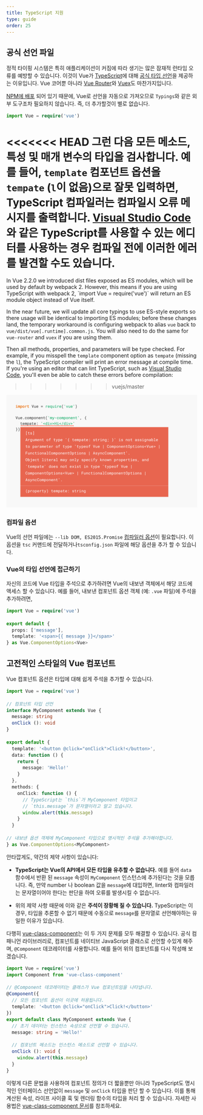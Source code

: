 ```yaml
---
title: TypeScript 지원
type: guide
order: 25
---
```


## 공식 선언 파일

정적 타이핑 시스템은 특히 애플리케이션이 커짐에 따라 생기는 많은 잠재적 런타임 오류를 예방할 수 있습니다. 이것이 Vue가 [TypeScript](https://www.typescriptlang.org/)에 대해 [공식 타입 선언](https://github.com/vuejs/vue/tree/dev/types)을 제공하는 이유입니다. Vue 코어뿐 아니라 [Vue Router](https://github.com/vuejs/vue-router/tree/dev/types)와 [Vuex](https://github.com/vuejs/vuex/tree/dev/types)도 마찬가지입니다.

[NPM에 배포](https://unpkg.com/vue/types/) 되어 있기 때문에, Vue로 선언을 자동으로 가져오므로 `Typings`와 같은 외부 도구조차 필요하지 않습니다. 즉, 더 추가할것이 별로 없습니다.

``` ts
import Vue = require('vue')
```

<<<<<<< HEAD
그런 다음 모든 메소드, 특성 및 매개 변수의 타입을 검사합니다. 예를 들어, `template` 컴포넌트 옵션을 `tempate` (`l`이 없음)으로 잘못 입력하면, TypeScript 컴파일러는 컴파일시 오류 메시지를 출력합니다. [Visual Studio Code](https://code.visualstudio.com/)와 같은 TypeScript를 사용할 수 있는 에디터를 사용하는 경우 컴파일 전에 이러한 에러를 발견할 수도 있습니다.
=======
<p class="tip">In Vue 2.2.0 we introduced dist files exposed as ES modules, which will be used by default by webpack 2. However, this means if you are using TypeScript with webpack 2, `import Vue = require('vue')` will return an ES module object instead of Vue itself.

In the near future, we will update all core typings to use ES-style exports so there usage will be identical to importing ES modules; before these changes land, the temporary workaround is configuring webpack to alias `vue` back to `vue/dist/vue[.runtime].common.js`. You will also need to do the same for `vue-router` and `vuex` if you are using them.</p>

Then all methods, properties, and parameters will be type checked. For example, if you misspell the `template` component option as `tempate` (missing the `l`), the TypeScript compiler will print an error message at compile time. If you're using an editor that can lint TypeScript, such as [Visual Studio Code](https://code.visualstudio.com/), you'll even be able to catch these errors before compilation:
>>>>>>> vuejs/master

![Visual Studio Code의 타입 에러](/images/typescript-type-error.png)

### 컴파일 옵션

Vue의 선언 파일에는 `--lib DOM, ES2015.Promise` [컴파일러 옵션](https://www.typescriptlang.org/docs/handbook/compiler-options.html)이 필요합니다. 이 옵션을 `tsc` 커맨드에 전달하거나`tsconfig.json` 파일에 해당 옵션을 추가 할 수 있습니다.

### Vue의 타입 선언에 접근하기

자신의 코드에 Vue 타입을 주석으로 추가하려면 Vue의 내보낸 객체에서 해당 코드에 액세스 할 수 있습니다. 예를 들어, 내보낸 컴포넌트 옵션 객체 (예: `.vue` 파일)에 주석을 추가하려면,

``` ts
import Vue = require('vue')

export default {
  props: ['message'],
  template: '<span>{{ message }}</span>'
} as Vue.ComponentOptions<Vue>
```

## 고전적인 스타일의 Vue 컴포넌트

Vue 컴포넌트 옵션은 타입에 대해 쉽게 주석을 추가할 수 있습니다.

``` ts
import Vue = require('vue')

// 컴포넌트 타입 선언
interface MyComponent extends Vue {
  message: string
  onClick (): void
}

export default {
  template: '<button @click="onClick">Click!</button>',
  data: function () {
    return {
      message: 'Hello!'
    }
  },
  methods: {
    onClick: function () {
      // TypeScript는 `this`가 MyComponent 타입이고
      // `this.message`가 문자열이라고 알고 있습니다.
      window.alert(this.message)
    }
  }

// 내보낸 옵션 객체에 MyComponent 타입으로 명시적인 주석을 추가해야합니다.
} as Vue.ComponentOptions<MyComponent>
```

안타깝게도, 약간의 제약 사항이 있습니다:

- __TypeScript는 Vue의 API에서 모든 타입을 유추할 수 없습니다.__ 예를 들어 `data` 함수에서 반환 된 `message` 속성이 `MyComponent` 인스턴스에 추가된다는 것을 모릅니다. 즉, 만약 number 나 boolean 값을 `message`에 대입하면, linter와 컴파일러는 문자열이어야 한다는 판단을 하여 오류를 발생시킬 수 없습니다.

- 위의 제약 사항 때문에 이와 같은 __주석이 장황해 질 수 있습니다.__ TypeScript는 이 경우, 타입을 추론할 수 없기 때문에 수동으로 `message`를 문자열로 선언해야하는 유일한 이유가 있습니다.

다행히 [vue-class-component](https://github.com/vuejs/vue-class-component)는 이 두 가지 문제를 모두 해결할 수 있습니다. 공식 컴패니언 라이브러리로, 컴포넌트를 네이티브 JavaScript 클래스로 선언할 수있게 해주며, `@Component` 데코레이터를 사용합니다. 예를 들어 위의 컴포넌트를 다시 작성해 보겠습니다.

``` ts
import Vue = require('vue')
import Component from 'vue-class-component'

// @Component 데코레이터는 클래스가 Vue 컴포넌트임을 나타냅니다.
@Component({
  // 모든 컴포넌트 옵션이 이곳에 허용됩니다.
  template: '<button @click="onClick">Click!</button>'
})
export default class MyComponent extends Vue {
  // 초기 데이터는 인스턴스 속성으로 선언할 수 있습니다.
  message: string = 'Hello!'

  // 컴포넌트 메소드는 인스턴스 메소드로 선언할 수 있습니다.
  onClick (): void {
    window.alert(this.message)
  }
}
```

이렇게 다른 문법을 사용하여 컴포넌트 정의가 더 짧을뿐만 아니라 TypeScript도 명시적인 인터페이스 선언없이 `message` 및 `onClick` 타입을 판단 할 수 있습니다. 이를 통해 계산된 속성, 라이프 사이클 훅 및 렌더링 함수의 타입을 처리 할 수 있습니다. 자세한 사용법은 [vue-class-component 문서](https://github.com/vuejs/vue-class-component#vue-class-component)를 참조하세요.
